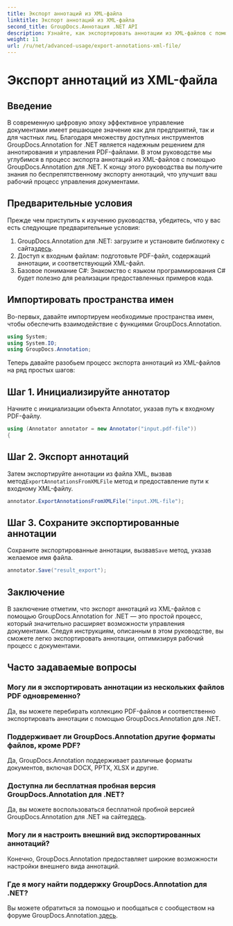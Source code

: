 ```yaml
---
title: Экспорт аннотаций из XML-файла
linktitle: Экспорт аннотаций из XML-файла
second_title: GroupDocs.Аннотация .NET API
description: Узнайте, как экспортировать аннотации из XML-файлов с помощью GroupDocs.Annotation for .NET, что эффективно упрощает рабочий процесс управления документами.
weight: 11
url: /ru/net/advanced-usage/export-annotations-xml-file/
---
```


# Экспорт аннотаций из XML-файла

## Введение
В современную цифровую эпоху эффективное управление документами имеет решающее значение как для предприятий, так и для частных лиц. Благодаря множеству доступных инструментов GroupDocs.Annotation for .NET является надежным решением для аннотирования и управления PDF-файлами. В этом руководстве мы углубимся в процесс экспорта аннотаций из XML-файлов с помощью GroupDocs.Annotation для .NET. К концу этого руководства вы получите знания по беспрепятственному экспорту аннотаций, что улучшит ваш рабочий процесс управления документами.
## Предварительные условия
Прежде чем приступить к изучению руководства, убедитесь, что у вас есть следующие предварительные условия:
1.  GroupDocs.Annotation для .NET: загрузите и установите библиотеку с сайта[здесь](https://releases.groupdocs.com/annotation/net/).
2. Доступ к входным файлам: подготовьте PDF-файл, содержащий аннотации, и соответствующий XML-файл.
3. Базовое понимание C#: Знакомство с языком программирования C# будет полезно для реализации предоставленных примеров кода.

## Импортировать пространства имен
Во-первых, давайте импортируем необходимые пространства имен, чтобы обеспечить взаимодействие с функциями GroupDocs.Annotation.
```csharp
using System;
using System.IO;
using GroupDocs.Annotation;
```

Теперь давайте разобьем процесс экспорта аннотаций из XML-файлов на ряд простых шагов:
## Шаг 1. Инициализируйте аннотатор
Начните с инициализации объекта Annotator, указав путь к входному PDF-файлу.
```csharp
using (Annotator annotator = new Annotator("input.pdf-file"))
{
```
## Шаг 2. Экспорт аннотаций
 Затем экспортируйте аннотации из файла XML, вызвав метод`ExportAnnotationsFromXMLFile` метод и предоставление пути к входному XML-файлу.
```csharp
annotator.ExportAnnotationsFromXMLFile("input.XML-file");
```
## Шаг 3. Сохраните экспортированные аннотации
 Сохраните экспортированные аннотации, вызвав`Save` метод, указав желаемое имя файла.
```csharp
annotator.Save("result_export");
```

## Заключение
В заключение отметим, что экспорт аннотаций из XML-файлов с помощью GroupDocs.Annotation for .NET — это простой процесс, который значительно расширяет возможности управления документами. Следуя инструкциям, описанным в этом руководстве, вы сможете легко экспортировать аннотации, оптимизируя рабочий процесс с документами.
## Часто задаваемые вопросы
### Могу ли я экспортировать аннотации из нескольких файлов PDF одновременно?
Да, вы можете перебирать коллекцию PDF-файлов и соответственно экспортировать аннотации с помощью GroupDocs.Annotation для .NET.
### Поддерживает ли GroupDocs.Annotation другие форматы файлов, кроме PDF?
Да, GroupDocs.Annotation поддерживает различные форматы документов, включая DOCX, PPTX, XLSX и другие.
### Доступна ли бесплатная пробная версия GroupDocs.Annotation для .NET?
 Да, вы можете воспользоваться бесплатной пробной версией GroupDocs.Annotation для .NET на сайте[здесь](https://releases.groupdocs.com/).
### Могу ли я настроить внешний вид экспортированных аннотаций?
Конечно, GroupDocs.Annotation предоставляет широкие возможности настройки внешнего вида аннотаций.
### Где я могу найти поддержку GroupDocs.Annotation для .NET?
 Вы можете обратиться за помощью и пообщаться с сообществом на форуме GroupDocs.Annotation.[здесь](https://forum.groupdocs.com/c/annotation/10).